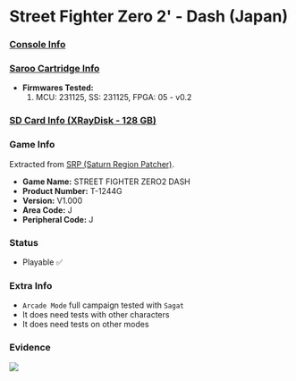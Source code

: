 # Street Fighter Zero 2' - Dash (Japan)

### [Console Info](../../../../../Info/Consoles/VA13/README.md)

### [Saroo Cartridge Info](../../../../../Info/Cartridges/RetroGameParadiseStore/1.32F/README.md)

- <b>Firmwares Tested:</b>
  1. MCU: 231125, SS: 231125, FPGA: 05 - v0.2

### [SD Card Info (XRayDisk - 128 GB)](../../../../../Info/SdCards/XRayDisk/128GB/fat32/README.md)

### Game Info

Extracted from [SRP (Saturn Region Patcher)](https://segaxtreme.net/resources/saturn-region-patcher.81/download).

- <b>Game Name:</b> STREET FIGHTER ZERO2 DASH
- <b>Product Number:</b> T-1244G
- <b>Version:</b> V1.000
- <b>Area Code:</b> J
- <b>Peripheral Code:</b> J

### Status

- Playable :white_check_mark:

### Extra Info

- `Arcade Mode` full campaign tested with `Sagat`
- It does need tests with other characters
- It does need tests on other modes

### Evidence

[![](https://img.youtube.com/vi/ovzTI6lQ3U8/0.jpg)](https://www.youtube.com/watch?v=ovzTI6lQ3U8)
